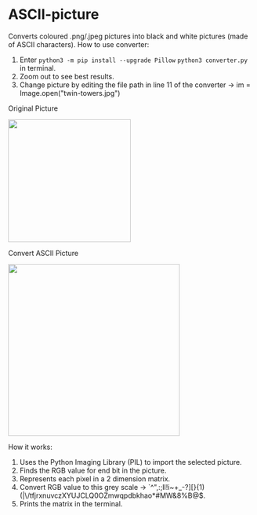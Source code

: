 # ASCII-picture
Converts coloured .png/.jpeg pictures into black and white pictures (made of ASCII characters).
How to use converter: 
1)   Enter `python3 -m pip install --upgrade Pillow` `python3 converter.py` in terminal.
2)   Zoom out to see best results.
3)   Change picture by editing the file path in line 11 of the converter 
     ->   im = Image.open("twin-towers.jpg")

Original Picture

<img src="https://github.com/yili288/ASCII-pic/blob/master/twin-towers.jpg"  height="250" />

Convert ASCII Picture

<img src="https://github.com/yili288/ASCII-pic/blob/master/Black-white-twin-towers.png"  height="350" />

How it works:
1)   Uses the Python Imaging Library (PIL) to import the selected picture.
2)   Finds the RGB value for end bit in the picture.
3)   Represents each pixel in a 2 dimension matrix.
4)   Convert RGB value to this grey scale 
     ->  `^\",:;Il!i~+_-?][}{1)(|\\/tfjrxnuvczXYUJCLQ0OZmwqpdbkhao*#MW&8%B@$.
6)   Prints the matrix in the terminal.

